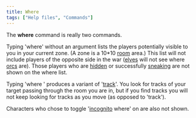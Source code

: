 ```yaml
---
title: Where
tags: ["Help files", "Commands"]
---
```

The **where** command is really two commands.

Typing 'where' without an argument lists the players potentially visible
to you in your current zone. (A zone is a 10\*10 [room](room "wikilink")
area.) This list will not include players of the opposite side in the
war ([elves](elf "wikilink") will not see where [orcs](orc "wikilink")
are). Those players who are [hidden](hide "wikilink") or successfully
[sneaking](sneak "wikilink") are not shown on the where list.

Typing 'where <target>' produces a variant of
'[track](track "wikilink")'. You look for tracks of your target passing
through the room you are in, but if you find tracks you will not keep
looking for tracks as you move (as opposed to 'track').

Characters who chose to toggle '[incognito](incognito "wikilink") where'
on are also not shown.
 